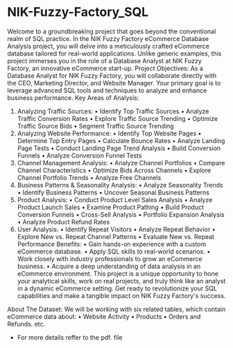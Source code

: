 # NIK-Fuzzy-Factory_SQL

Welcome to a groundbreaking project that goes beyond the conventional realm of SQL practice. In the NIK Fuzzy Factory eCommerce Database Analysis project, you will delve into a meticulously crafted eCommerce database tailored for real-world applications. Unlike generic examples, this project immerses you in the role of a Database Analyst at NIK Fuzzy Factory, an innovative eCommerce start-up.
Project Objectives:
As a Database Analyst for NIK Fuzzy Factory, you will collaborate directly with the CEO, Marketing Director, and Website Manager. Your primary goal is to leverage advanced SQL tools and techniques to analyze and enhance business performance.
Key Areas of Analysis:
1.	Analyzing Traffic Sources:
•	Identify Top Traffic Sources
•	Analyze Traffic Conversion Rates
•	Explore Traffic Source Trending
•	Optimize Traffic Source Bids
•	Segment Traffic Source Trending
2.	Analyzing Website Performance:
•	Identify Top Website Pages
•	Determine Top Entry Pages
•	Calculate Bounce Rates
•	Analyze Landing Page Tests
•	Conduct Landing Page Trend Analysis
•	Build Conversion Funnels
•	Analyze Conversion Funnel Tests
3.	Channel Management Analysis:
•	Analyze Channel Portfolios
•	Compare Channel Characteristics
•	Optimize Bids Across Channels
•	Explore Channel Portfolio Trends
•	Analyze Free Channels
4.	Business Patterns & Seasonality Analysis:
•	Analyze Seasonality Trends
•	Identify Business Patterns
•	Uncover Seasonal Business Patterns
5.	Product Analysis:
•	Conduct Product Level Sales Analysis
•	Analyze Product Launch Sales
•	Examine Product Pathing
•	Build Product Conversion Funnels
•	Cross-Sell Analysis
•	Portfolio Expansion Analysis
•	Analyze Product Refund Rates
6.	User Analysis:
•	Identify Repeat Visitors
•	Analyze Repeat Behavior
•	Explore New vs. Repeat Channel Patterns
•	Evaluate New vs. Repeat Performance
Benefits:
•	Gain hands-on experience with a custom eCommerce database.
•	Apply SQL skills to real-world scenarios.
•	Work closely with industry professionals to grow an eCommerce business.
•	Acquire a deep understanding of data analysis in an eCommerce environment.
This project is a unique opportunity to hone your analytical skills, work on real projects, and truly think like an analyst in a dynamic eCommerce setting. Get ready to revolutionize your SQL capabilities and make a tangible impact on NIK Fuzzy Factory's success.

About The Dataset:
We will be working with six related tables, which contain eCommerce data about: 
• Website Activity 
• Products 
• Orders and Refunds. etc. 
 
* For more details reffer to the pdf. file
